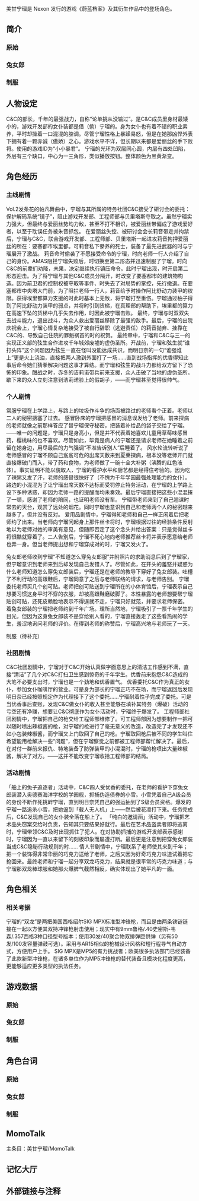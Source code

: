 美甘宁瑠是 Nexon 发行的游戏《蔚蓝档案》及其衍生作品中的登场角色。

## 简介

### 原始

### 兔女郎

### 制服

## 人物设定
C&C的部长，千年的最强战力，自称“论单挑从没输过”。是C&C成员里身材最矮小的，游戏开发部的女仆装都是借（偷）宁瑠的。身为女仆也有着不错的职业素养，平时却操着一口混混的腔调。尽管宁瑠性格上暴躁易怒，但是在她那凶悍外表下拥有着一颗赤诚（傲娇）之心。游戏水平不详，但长期以来都是爱丽丝的手下败将。使用的游戏ID为“小小暴君”。
宁瑠的光环为双层同心圆，内层有四处凹陷，外层有三个缺口，中心为一三角形，类似播放按钮。整体颜色为黑黄渐变。

## 角色经历

### 主线剧情
Vol.2发条花的帕凡舞曲中，宁瑠与其所属的特务社团C&C接受了研讨会的委托：保护解码系统“镜子”，阻止游戏开发部、工程师部与贝里塔斯夺取之。虽然宁瑠实力强大，但最终与爱丽丝势均力敌，甚至不打不相识，被爱丽丝带偏成了游戏爱好者，以至于耽误任务被朱音抓包。
在爱丽丝失控、被研讨会会长莉音带走并拘禁后，宁瑠与C&C，联合游戏开发部、工程师部、贝里塔斯一起进攻莉音拘押爱丽丝的所在：要塞都市埃里都。可莉音私下豢养的死士，装备了最先进武器的时与宁瑠展开了激战。
莉音命时偷袭了不愿接受命令的宁瑠，时向老师一行人介绍了自己的身份。AMAS阻拦宁瑠失败后，时切换至第二形态并迅速制服了宁瑠。时向C&C的前辈们劝降，未果，决定继续执行镇压命令。此时宁瑠出现，时开启第二形态迎击。为了将宁瑠与其他C&C成员分隔开，时改变了要塞都市的建筑物构造。因为前卫君的控制权被夺取等事件、时失去了对局势的掌控，先行撤退。在要塞都市中央塔大门前，为了阻拦老师一行人，莉音给予时操作阿比舒动力装甲的权限。获得埃里都算力支援的时此时基本上无敌，将宁瑠打至重伤。宁瑠通过柚子得到了阿比舒动力装甲的弱点，并将时引到货梯，在真理部的帮助下，埃里都的算力在高速下坠的货梯中几乎失去作用，时因此被宁瑠击败。
最终，宁瑠与时双双失去战斗能力，退出战斗，为众人救出爱丽丝移除了最强的敌手。最后，宁瑠的出院庆祝会上，宁瑠心情复杂地接受了被自行辞职（逃避责任）的莉音抛弃、挂靠在C&C的、导致自己住院的罪魁祸首的时的祝贺。
最终章中，宁瑠和C&C与三一的实现正义部的弦生合作进攻千年城郊废墟的虚伪圣所。开战前，宁瑠和弦生就“谁打头阵”这个问题因为弦生一直在怪叫没能达成共识，而明日奈的一句“谁强谁上”更是火上浇油，直接把两人激到外面打了一场……直到战场指挥的优香得知此事后命令她们猜拳解决问题这事才算结。而宁瑠和弦生的战斗力都给双方留下了恐怖的印象。酣战之时，赤冬的洁莉诺带兵前来支援，众人击破了当地的虚伪圣所。歇下来的众人立刻注意到洁莉诺脸上的假胡子，——而宁瑠甚至觉得很帅气。

### 个人剧情
常服宁瑠在上学路上，与路上的垃圾作斗争的场面被路过的老师看个正着。老师以二人的秘密搪塞了过去。
感冒卧床的宁瑠把感冒的消息误发给了老师。前来探病的老师就像之前那样答应了替宁瑠保守秘密，把装着补给品的袋子交给了宁瑠。——唯一的问题是，宁瑠只是身高小，但是并不代表着她喜欢儿童用草莓味感冒药，樱桃味的也不喜欢。尽管如此，毕竟是病人的宁瑠还是请求老师在她睡着之前留在她身边，用尽最后的力气强调“不准告诉别人”后睡着了。
风水轮流转听说了老师感冒的宁瑠不顾自己岌岌可危的出席天数来到夏莱探病，根本没等老师开门就直接爆破门而入，带了药和食物，为老师做了一碗十全大补粥（沸腾的红色液体）。事实证明不能以貌取人，宁瑠的看护水平和厨艺都是经得住考验的。因为吃了辣粥又发了汗，老师的感冒很快好了（不愧为千年学园最强处理能力的女仆）。
路边的小混混为了让宁瑠出席天数不达标而受罚停止特务活动，在宁瑠的上学路上设下多种诱惑，却因为老师一路的提醒而均未奏效。最后宁瑠直接把这些小混混揍了一顿，感谢了老师的陪同，也证明老师没有车。
宁瑠带老师来到了自己翘课时常去的天台，观赏了远处的烟花。同时宁瑠也意识到自己和老师两个人的秘密越来越多了，但并没有反对。
爱用品剧情中，宁瑠得知老师和自己一样正闲着后把老师约了出来。当老师向宁瑠问起身上那件丝卡将时，宁瑠根据过往的经验条件反射地以为老师对她的审美有意见，但随即否定了这个念头并给出答案：只是觉得丝卡将很酷就穿着了。二人告别后，宁瑠不死心地向老师推荐丝卡将并表示愿意给老师也弄一身。但当老师提出想和宁瑠穿成对的时，宁瑠又发火了。

兔女郎老师收到宁瑠“不知道怎么穿兔女郎服”并附照片的求助消息后到了宁瑠家，但宁瑠意识到老师来到后却发现自己发错人了。尽管如此，在开头的羞怒并疑惑为什么老师知道怎么穿兔女郎装后，宁瑠还是在老师的教导下穿好了兔女郎装。吐槽了不利行动的高跟鞋后，宁瑠同意了之后与老师联络的请求，与老师告别。
宁瑠委托老师买几个创可贴。老师把创可贴送到宁瑠所在的小体育馆后，宁瑠表示自己想要习惯这身平时不穿的衣服，却被高跟鞋磨破脚了。本性暴露的老师想要帮宁瑠贴创可贴，还死皮赖脸地表示不得逞就不走，宁瑠只好就范，并要求老师保密。
着兔女郎装的宁瑠把老师约到千年广场。理所当然地，宁瑠吸引了一票千年学生的目光，但因为这身兔女郎装不是穿给别人看的，宁瑠直接轰走了这些看热闹的学生，羞涩地询问老师的评价。在得到老师的称赞后，宁瑠高兴地与老师玩了一天。

制服（待补充）

### 社团剧情
C&C社团剧情中，宁瑠对于C&C开始认真做字面意思上的清洁工作感到不满，直接“清洁”了几个对C&C打扫卫生感到惊奇的千年学生。优香前来抱怨C&C造成的大笔不必要支出时，宁瑠也是一个劲地和优香置气。
优香委托C&C作为真正的女仆，参加女仆咖啡厅的营业。可是身为部长的宁瑠正巧不在场，而宁瑠返回后发现明日奈已经按照规定作为代理接下了这个委托……宁瑠耐着性子完成了委托。可是当优香事后查账，发现C&C做女仆的收入甚至能够在填补其特务（爆破）活动的亏空还有净赚，想要让C&C彻底作为女仆活动时，宁瑠终于爆发了。
工程师部社团剧情中，宁瑠把自己的枪交给工程师部维修了。可工程师部因为想要制作一把可以随时喷出辣椒酱的枪，对宁瑠的枪进行了毫无意义的改造，改造完了才发现还不如小包装辣椒酱，而宁瑠又上门取回了自己的枪。宁瑠取回枪后被不同的学生叫住希望能用枪解决一些“问题”，但在宁瑠察觉之前都被工程师部帮忙解决了。最后，在对付一群前来报仇、特地装备了防弹装甲的小混混时，宁瑠的枪喷出大量辣椒酱，解决了对方。——这并不能改变宁瑠收拾工程师部的结局。

### 活动剧情
「船上的兔子追逐者」活动中，C&C四人受优香的委托，在老师的看护下穿兔女郎装潜入奥德赛海洋学校的学园舰，抓捕伪造债券的小雪。小雪凭着自己A级会员的身份不断作死挑衅宁瑠，直到明日奈凭自己的强运抽到了S级会员资格。爆发的宁瑠一路追杀小雪，把她逼到「载人无人机」上——然后被花凛打下来。任务完成后，C&C发现自己的女仆装全落在船上了。
「纯白的邀请函」活动中，宁瑠把艺术品失窃案交给时负责，告知其只要结果好就行。最后在艺术品盗卖者即将逃离时，宁瑠带领C&C及时出现抓住了犯人。在对协助抓捕的游戏开发部表示感谢时，宁瑠因为一直以来留下的刻板印象而屡遭打断。最后更是注意到把穿兔女郎装当成C&C隐秘行动规则的时……
情人节剧情中，宁瑠联系了老师使其来到千年；把一个装饰得非常华丽的巧克力送给了老师，之后又因为好奇巧克力味道试着把它抢回来。最终老师和宁瑠一起分享双龙巧克力，结果就是很平常的巧克力味道；与宁瑠那双龙棒球服和她那火爆脾气截然相反，确实体现出了她平凡的一面。

## 角色相关

### 相关考据
宁瑠的“双龙”是两把美国西格绍尔SIG MPX标准型冲锋枪，而且是由两条铁链链接在一起以方便其双持冲锋枪射击使用；现实中有9mm鲁格/.40史密斯-韦森/.357西格3种口径型号版本；使用30发/40聚合物双排弹匣供弹（另有50发/100发容量弹鼓可选）。采用与AR15相似的枪械设计风格和短行程导气自动方式，方便用户上手。
SIG MPX是MP5的有力挑战者；欧美很多执法部门已经装备了此款新型冲锋枪，在诸多单位作为MP5冲锋枪的替代装备且模块化程度更高，更能够适应更多类型的执法任务。

## 游戏数据

### 原始

### 兔女郎

### 制服

## 角色台词

### 原始

### 兔女郎

### 制服

## MomoTalk
主条目：美甘宁瑠/MomoTalk

## 记忆大厅

		
		

## 外部链接与注释